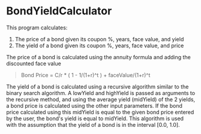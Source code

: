 # BondYieldCalculator

This program calculates:
1) The price of a bond given its coupon %, years, face value, and yield
2) The yield of a bond given its coupon %, years, face value, and price

The price of a bond is calculated using the annuity formula and adding the
discounted face value

>Bond Price = C/r * ( 1 - 1/(1+r)^t ) + faceValue/(1+r)^t

The yield of a bond is calculated using a recursive algorithm similar to
the binary search algorithm. A lowYield and highYield is passed as arguments
to the recursive method, and using the average yield (midYield) of the
2 yields, a bond price is calculated using the other input parameters. If
the bond price calculated using this midYield is equal to the given bond
price entered by the user, the bond's yield is equal to midYield. This algorithm
is used with the assumption that the yield of a bond is in the interval [0.0, 1.0].
